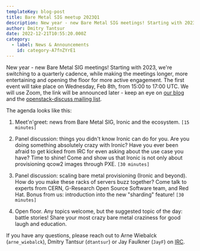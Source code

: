```yaml
---
templateKey: blog-post
title: Bare Metal SIG meetup 2023Q1
description: New year - new Bare Metal SIG meetings! Starting with 2023, we're switching to a quarterly cadence, while making the meetings longer, more entertaining and opening the floor for more active engagement.
author: Dmitry Tantsur
date: 2022-12-21T10:55:20.000Z
category:
  - label: News & Announcements
    id: category-A7fnZYrE1
---
```


New year - new Bare Metal SIG meetings! Starting with 2023, we're switching to
a quarterly cadence, while making the meetings longer, more entertaining and
opening the floor for more active engagement. The first event will take place
on Wednesday, Feb 8th, from 15:00 to 17:00 UTC. We will use Zoom, the link will
be announced later - keep an eye on [our blog](/blog/) and the [openstack-discuss
mailing list](https://lists.openstack.org/cgi-bin/mailman/listinfo/openstack-discuss).

The agenda looks like this:

1. Meet'n'greet: news from Bare Metal SIG, Ironic and the ecosystem. `[15
   minutes]`

2. Panel discussion: things you didn't know Ironic can do for you. Are you
   doing something absolutely crazy with Ironic?  Have you ever been afraid to get
   kicked from IRC for even asking about the use case you have? Time to shine!
   Come and show us that Ironic is not only about provisioning qcow2 images
   through PXE. `[30 minutes]`

3. Panel discussion: scaling bare metal provisioning (Ironic and beyond). How
   do you make these racks of servers buzz together? Come talk to experts from
   CERN, G-Research Open Source Software team, and Red Hat. Bonus from us:
   introduction into the new "sharding" feature! `[30 minutes]`

4. Open floor. Any topics welcome, but the suggested topic of the day: battle
   stories! Share your most crazy bare metal craziness for good laugh and
   education.

If you have any questions, please reach out to Arne Wiebalck (`arne_wiebalck`),
Dmitry Tantsur (`dtantsur`) or Jay Faulkner (`JayF`) on
[IRC](https://docs.openstack.org/ironic/latest/contributor/community.html#internet-relay-chat-irc).
